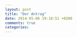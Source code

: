 ```yaml
---
layout: post
title: "Der Antrag"
date: 2014-05-06 19:18:51 +0200
comments: true
categories: 
---
```

